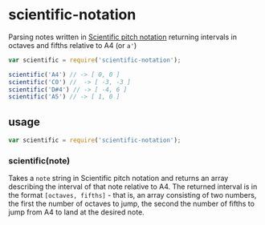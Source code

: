 # scientific-notation

Parsing notes written in
[Scientific pitch notation](http://en.wikipedia.org/wiki/Scientific_pitch_notation)
returning intervals in octaves and fifths relative to A4 (or `a'`)

```js
var scientific = require('scientific-notation');

scientific('A4') // -> [ 0, 0 ]
scientific('C0') //  -> [ -3, -3 ]
scientific('D#4') // -> [ -4, 6 ]
scientific('A5') // -> [ 1, 0 ]
```

## usage

```js
var scientific = require('scientific-notation');
```

### scientific(note)

Takes a `note` string in Scientific pitch notation and returns an array
describing the interval of that note relative to A4. The returned interval is
in the format `[octaves, fifths]` - that is, an array consisting of two
numbers, the first the number of octaves to jump, the second the number of
fifths to jump from A4 to land at the desired note.